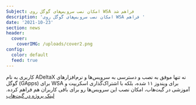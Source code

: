 ```yaml
---
Subject: امکان نصب سرویس‌های گوگل روی WSA فراهم شد
description: 'امکان نصب سرویس‌های گوگل روی WSA فراهم '
date: '2021-10-23'
section: news
header:
  cover:
    coverIMG: /uploads/cover2.png
config:
  color: default
  feed: true
---
```

کاربری به نام ADeltaX نه تنها موفق به نصب و دسترسی به سرویس‌ها و نرم‌افزارهای گوگل (GApps) برای WSA برای ویندوز ۱۱ شده، بلکه با اشتراک‌گذاری اسکریپت و آموزشی در گیت‌هاب، امکان نصب این سرویس‌ها رو برای باقی کاربران هم فراهم کرده. [لینک پروژه در گیت‌هاب](https://github.com/ADeltaX/WSAGAScript)
